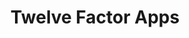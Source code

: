 ---
title: Twelve Factor Apps
draft: false
weight: 9
summary: Architecture principles for 12-factor apps
---